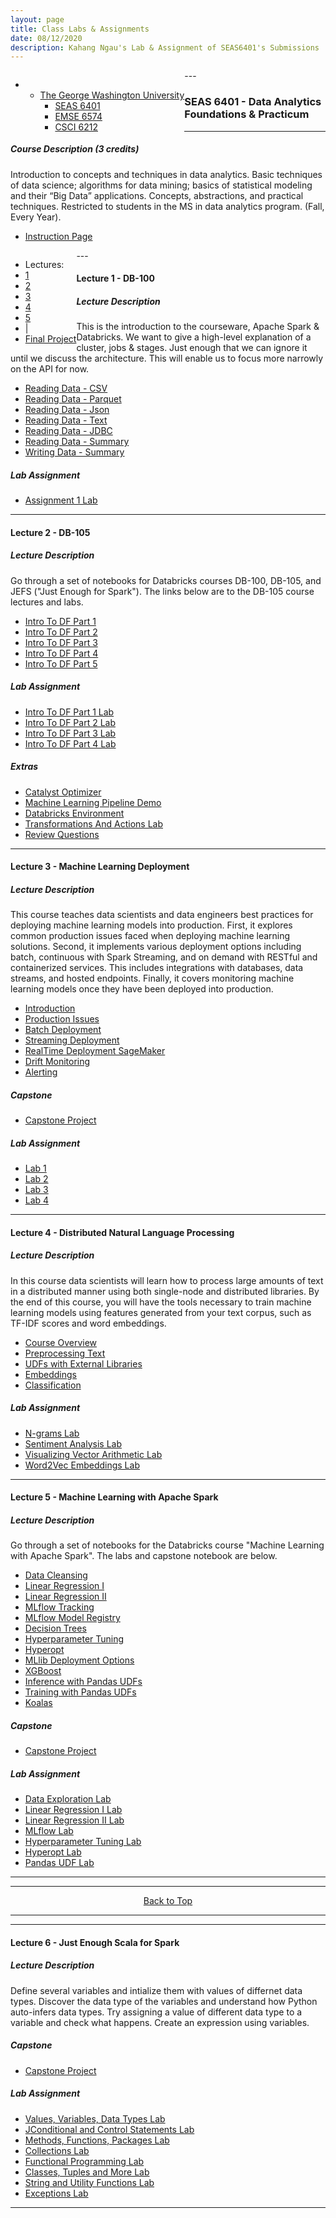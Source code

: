 ```yaml
---
layout: page
title: Class Labs & Assignments
date: 08/12/2020
description: Kahang Ngau's Lab & Assignment of SEAS6401's Submissions
---
```

<a name="top"></a>
<div class="navbar">
    <div class="navbar-inner">
        <ul class="nav" style="float:left">
            <li>
                <ul class="dropdown">
                    <li><a href="#GWU">The George Washington University</a>
                        <ul class="dropdown-content">
                            <li><a href="{{ BASE_PATH }}/pages/SEAS6401.html">SEAS 6401</a></li>
                            <li><a href="{{ BASE_PATH }}/pages/EMSE6574.html">EMSE 6574</a></li>
                            <li><a href="{{ BASE_PATH }}/pages/CSCI6212.html">CSCI 6212</a></li>
                        </ul>
                    </li>
                </ul>
            </li>
        </ul>
    </div>
</div>
---

### <a name="seas6401"></a> SEAS 6401 - Data Analytics Foundations & Practicum

---
##### Course Description (3 credits)
Introduction to concepts and techniques in data analytics. Basic techniques of data science; algorithms for data mining; basics of statistical modeling and their “Big Data” applications. Concepts, abstractions, and practical techniques. Restricted to students in the MS in data analytics program. (Fall, Every Year).

* <a href="{{ BASE_PATH }}/assets/SEAS6401/Apache Spark Overview.html">Instruction Page</a>

<div class="navbar">
    <div class="navbar-inner">
        <ul class="nav" style="float:left">
            <li><a>Lectures:</a></li>
            <li><a href="#seas6401-assignment1">1</a></li>
            <li><a href="#seas6401-assignment2">2</a></li>
            <li><a href="#seas6401-assignment3">3</a></li>
            <li><a href="#seas6401-assignment4">4</a></li>
            <li><a href="#seas6401-assignment5">5</a></li>
            <li><a>|</a></li>
            <li><a href="#seas6401-final-project">Final Project</a></li>
        </ul>
    </div>
</div>
---

####  <a name="seas6401-assignment1"></a>Lecture 1 - DB-100
##### Lecture Description 
This is the introduction to the courseware, Apache Spark & Databricks.
We want to give a high-level explanation of a cluster, jobs & stages.
Just enough that we can ignore it until we discuss the architecture.
This will enable us to focus more narrowly on the API for now.

* <a href="{{ BASE_PATH }}/assets/SEAS6401/HW1/DFRW1-CSV.html">Reading Data - CSV</a>
* <a href="{{ BASE_PATH }}/assets/SEAS6401/HW1/DFRW2-Parquet.html">Reading Data - Parquet</a>
* <a href="{{ BASE_PATH }}/assets/SEAS6401/HW1/DFRW4-JSON.html">Reading Data - Json</a>
* <a href="{{ BASE_PATH }}/assets/SEAS6401/HW1/DFRW 5 - Text.html">Reading Data - Text</a>
* <a href="{{ BASE_PATH }}/assets/SEAS6401/HW1/DFRW 6 - JDBC.html">Reading Data - JDBC</a>
* <a href="{{ BASE_PATH }}/assets/SEAS6401/HW1/DFRW 7 - Summary.html">Reading Data - Summary</a>
* <a href="{{ BASE_PATH }}/assets/SEAS6401/HW1/DFRW 9 - Writing Data.html">Writing Data - Summary</a>


##### Lab Assignment

* <a href="{{ BASE_PATH }}/assets/SEAS6401/HW1/DFRW 8 - Lab.html">Assignment 1 Lab</a>

---

####  <a name="seas6401-assignment2"></a>Lecture 2 - DB-105
##### Lecture Description 
Go through a set of notebooks for Databricks courses DB-100, DB-105, and JEFS ("Just Enough for Spark"). The links below are to the DB-105 course lectures and labs. 

* <a href="{{ BASE_PATH }}/assets/SEAS6401/HW2/Intro To DF Part 1.html">Intro To DF Part 1</a>
* <a href="{{ BASE_PATH }}/assets/SEAS6401/HW2/Intro To DF Part 2.html">Intro To DF Part 2</a>
* <a href="{{ BASE_PATH }}/assets/SEAS6401/HW2/Intro To DF Part 3.html">Intro To DF Part 3</a>
* <a href="{{ BASE_PATH }}/assets/SEAS6401/HW2/Intro To DF Part 4.html">Intro To DF Part 4</a>
* <a href="{{ BASE_PATH }}/assets/SEAS6401/HW2/Intro To DF Part 5.html">Intro To DF Part 5</a>


##### Lab Assignment

* <a href="{{ BASE_PATH }}/assets/SEAS6401/HW2/Intro To DF Part 1 Lab.html">Intro To DF Part 1 Lab</a>
* <a href="{{ BASE_PATH }}/assets/SEAS6401/HW2/Intro To DF Part 2 Lab.html">Intro To DF Part 2 Lab</a>
* <a href="{{ BASE_PATH }}/assets/SEAS6401/HW2/Intro To DF Part 3 Lab.html">Intro To DF Part 3 Lab</a>
* <a href="{{ BASE_PATH }}/assets/SEAS6401/HW2/Intro To DF Part 4 Lab.html">Intro To DF Part 4 Lab</a>


##### Extras

* <a href="{{ BASE_PATH }}/assets/SEAS6401/HW2/Catalyst Optimizer.html">Catalyst Optimizer</a>
* <a href="{{ BASE_PATH }}/assets/SEAS6401/HW2/Machine Learning Pipeline Demo.html">Machine Learning Pipeline Demo</a>
* <a href="{{ BASE_PATH }}/assets/SEAS6401/HW2/Databricks Environment.html">Databricks Environment</a>
* <a href="{{ BASE_PATH }}/assets/SEAS6401/HW2/Transformations And Actions Lab.html">Transformations And Actions Lab</a>
* <a href="{{ BASE_PATH }}/assets/SEAS6401/HW2/Review Questions.html">Review Questions</a>

---

####  <a name="seas6401-assignment3"></a>Lecture 3 - Machine Learning Deployment
##### Lecture Description 
This course teaches data scientists and data engineers best practices for deploying machine learning models into production. First, it explores common production issues faced when deploying machine learning solutions. Second, it implements various deployment options including batch, continuous with Spark Streaming, and on demand with RESTful and containerized services. This includes integrations with databases, data streams, and hosted endpoints. Finally, it covers monitoring machine learning models once they have been deployed into production.

* <a href="{{ BASE_PATH }}/assets/SEAS6401/HW3/01-Course-Overview-and-Setup.html">Introduction</a>
* <a href="{{ BASE_PATH }}/assets/SEAS6401/HW3/02-Production-Issues.html">Production Issues</a>
* <a href="{{ BASE_PATH }}/assets/SEAS6401/HW3/03-Batch-Deployment.html">Batch Deployment</a>
* <a href="{{ BASE_PATH }}/assets/SEAS6401/HW3/04-Streaming-Deployment.html">Streaming Deployment</a>
* <a href="{{ BASE_PATH }}/assets/SEAS6401/HW3/05-Real-Time-Deployment-SageMaker.html">RealTime Deployment SageMaker</a>
* <a href="{{ BASE_PATH }}/assets/SEAS6401/HW3/06-Drift-Monitoring.html">Drift Monitoring</a>
* <a href="{{ BASE_PATH }}/assets/SEAS6401/HW3/07-Alerting.html">Alerting</a>


##### Capstone

* <a href="{{ BASE_PATH }}/assets/SEAS6401/HW3/08-Capstone-Project.html">Capstone Project</a>


##### Lab Assignment

* <a href="{{ BASE_PATH }}/assets/SEAS6401/HW3/03-Lab.html">Lab 1</a>
* <a href="{{ BASE_PATH }}/assets/SEAS6401/HW3/04-Lab.html">Lab 2</a>
* <a href="{{ BASE_PATH }}/assets/SEAS6401/HW3/05-Lab-SageMaker.html">Lab 3</a>
* <a href="{{ BASE_PATH }}/assets/SEAS6401/HW3/06-Lab.html">Lab 4</a>

---

####  <a name="seas6401-assignment4"></a>Lecture 4 - Distributed Natural Language Processing
##### Lecture Description 
In this course data scientists will learn how to process large amounts of text in a distributed manner using both single-node and distributed libraries. By the end of this course, you will have the tools necessary to train machine learning models using features generated from your text corpus, such as TF-IDF scores and word embeddings.

* <a href="{{ BASE_PATH }}/assets/SEAS6401/HW4/NLP 01 - NLP Course Overview.html">Course Overview</a>
* <a href="{{ BASE_PATH }}/assets/SEAS6401/HW4/NLP 02 - Preprocessing Text">Preprocessing Text</a>
* <a href="{{ BASE_PATH }}/assets/SEAS6401/HW4/NLP 03 - UDFs with External Libraries.html">UDFs with External Libraries</a>
* <a href="{{ BASE_PATH }}/assets/SEAS6401/HW4/NLP 04 - Embeddings.html">Embeddings</a>
* <a href="{{ BASE_PATH }}/assets/SEAS6401/HW4/NLP 05 - Classification.html">Classification</a>


##### Lab Assignment

* <a href="{{ BASE_PATH }}/assets/SEAS6401/HW4/NLP 02L - N-grams Lab.html">N-grams Lab</a>
* <a href="{{ BASE_PATH }}/assets/SEAS6401/HW4/NLP 03L - Sentiment Analysis Lab.html">Sentiment Analysis Lab</a>
* <a href="{{ BASE_PATH }}/assets/SEAS6401/HW4/NLP 04L - Visualizing Vector Arithmetic Lab.html">Visualizing Vector Arithmetic Lab</a>
* <a href="{{ BASE_PATH }}/assets/SEAS6401/HW4/NLP 05L - Word2Vec Embeddings Lab.html">Word2Vec Embeddings Lab</a>

---

####  <a name="seas6401-assignment5"></a>Lecture 5 - Machine Learning with Apache Spark
##### Lecture Description 
Go through a set of notebooks for the Databricks course "Machine Learning with Apache Spark". The labs and capstone notebook are below.

* <a href="{{ BASE_PATH }}/assets/SEAS6401/HW5/ML 01 - Data Cleansing.html">Data Cleansing</a>
* <a href="{{ BASE_PATH }}/assets/SEAS6401/HW5/ML 02 - Linear Regression I.html">Linear Regression I</a>
* <a href="{{ BASE_PATH }}/assets/SEAS6401/HW5/ML 03 - Linear Regression II.html">Linear Regression II</a>
* <a href="{{ BASE_PATH }}/assets/SEAS6401/HW5/ML 04 - MLflow Tracking.html">MLflow Tracking</a>
* <a href="{{ BASE_PATH }}/assets/SEAS6401/HW5/ML 05 - MLflow Model Registry.html">MLflow Model Registry</a>
* <a href="{{ BASE_PATH }}/assets/SEAS6401/HW5/ML 06 - Decision Trees.html">Decision Trees</a>
* <a href="{{ BASE_PATH }}/assets/SEAS6401/HW5/ML 07 - Hyperparameter Tuning.html">Hyperparameter Tuning</a>
* <a href="{{ BASE_PATH }}/assets/SEAS6401/HW5/ML 08 - Hyperopt.html">Hyperopt</a>
* <a href="{{ BASE_PATH }}/assets/SEAS6401/HW5/ML 09 - MLlib Deployment Options.html">MLlib Deployment Options</a>
* <a href="{{ BASE_PATH }}/assets/SEAS6401/HW5/ML 10 - XGBoost.html">XGBoost</a>
* <a href="{{ BASE_PATH }}/assets/SEAS6401/HW5/ML 11 - Inference with Pandas UDFs.html">Inference with Pandas UDFs</a>
* <a href="{{ BASE_PATH }}/assets/SEAS6401/HW5/ML 12 - Training with Pandas UDFs.html">Training with Pandas UDFs</a>
* <a href="{{ BASE_PATH }}/assets/SEAS6401/HW5/ML 13 - Koalas.html">Koalas</a>


##### Capstone

* <a href="{{ BASE_PATH }}/assets/SEAS6401/HW5/ML 14 - Capstone Project (1).html">Capstone Project</a>


##### Lab Assignment

* <a href="{{ BASE_PATH }}/assets/SEAS6401/HW5/ML 01L - Data Exploration Lab.html">Data Exploration Lab</a>
* <a href="{{ BASE_PATH }}/assets/SEAS6401/HW5/ML 02L - Linear Regression I Lab.html">Linear Regression I Lab</a>
* <a href="{{ BASE_PATH }}/assets/SEAS6401/HW5/ML 03L - Linear Regression II Lab.html">Linear Regression II Lab</a>
* <a href="{{ BASE_PATH }}/assets/SEAS6401/HW5/ML 05L - MLflow Lab.html">MLflow Lab</a>
* <a href="{{ BASE_PATH }}/assets/SEAS6401/HW5/ML 07L - Hyperparameter Tuning Lab.html">Hyperparameter Tuning Lab</a>
* <a href="{{ BASE_PATH }}/assets/SEAS6401/HW5/ML 08L - Hyperopt Lab.html">Hyperopt Lab</a>
* <a href="{{ BASE_PATH }}/assets/SEAS6401/HW5/ML 12L - Pandas UDF Lab.html">Pandas UDF Lab</a>

---
---

<center><a href="#top">Back to Top</a></center>

---
---

####  <a name="seas6401-assignment6"></a>Lecture 6 - Just Enough Scala for Spark
##### Lecture Description 
Define several variables and intialize them with values of differnet data types.
Discover the data type of the variables and understand how Python auto-infers data types.
Try assigning a value of different data type to a variable and check what happens.
Create an expression using variables.


##### Capstone

* <a href="{{ BASE_PATH }}/assets/SEAS6401/HW6/JEFS 99 - Capstone.html">Capstone Project</a>


##### Lab Assignment

* <a href="{{ BASE_PATH }}/assets/SEAS6401/HW6/JEFS 02 - Values, Variables, Data Types Lab.html">Values, Variables, Data Types Lab</a>
* <a href="{{ BASE_PATH }}/assets/SEAS6401/HW6/JEFS 03 - Conditional and Control Statements Lab.html">JConditional and Control Statements Lab</a>
* <a href="{{ BASE_PATH }}/assets/SEAS6401/HW6/JEFS 04 - Methods, Functions, Packages Lab.html">Methods, Functions, Packages Lab</a>
* <a href="{{ BASE_PATH }}/assets/SEAS6401/HW6/JEFS 05 - Collections Lab.html">Collections Lab</a>
* <a href="{{ BASE_PATH }}/assets/SEAS6401/HW3/JEFS 06 - Functional Programming Lab.html">Functional Programming Lab</a>
* <a href="{{ BASE_PATH }}/assets/SEAS6401/HW3/JEFS 07 - Classes, Tuples and More Lab.html">Classes, Tuples and More Lab</a>
* <a href="{{ BASE_PATH }}/assets/SEAS6401/HW3/JEFS 08 - String and Utility Functions Lab.html">String and Utility Functions Lab</a>
* <a href="{{ BASE_PATH }}/assets/SEAS6401/HW3/JEFS 09 - Exceptions Lab.html">Exceptions Lab</a>

---
